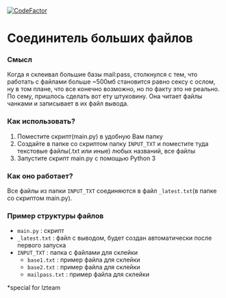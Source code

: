 [![CodeFactor](https://www.codefactor.io/repository/github/lukentui/big-data-files-joiner/badge)](https://www.codefactor.io/repository/github/lukentui/big-data-files-joiner)

# Соединитель больших файлов
### Смысл
Когда я склеивал большие базы mail:pass, столкнулся с тем, что работать с файлами больше ~500мб становится равно сексу с ослом, ну в том плане, что все конечно возможно, но по факту это не реально.
По сему, пришлось сделать вот ету штуковину. Она читает файлы чанками и записывает в их файл вывода.

### Как использовать?
1. Поместите скрипт(main.py) в удобную Вам папку
2. Создайте в папке со скриптом папку `INPUT_TXT` и поместите туда текстовые файлы(.txt или иные) любых названий, все файлы
3. Запустите скрипт main.py с помощью Python 3

### Как оно работает?
Все файлы из папки `INPUT_TXT` соединяются в файл `_latest.txt`(в папке со скриптом main.py).

### Пример структуры файлов
- `main.py` : скрипт
- `_latest.txt` : файл с выводом, будет создан автоматически после первого запуска
- `INPUT_TXT` : папка с файлами для склейки
  - `base1.txt` : пример файла для склейки
  - `base2.txt` : пример файла для склейки
  - `mailpass.txt` : пример файла для склейки

*special for lzteam
